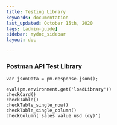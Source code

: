 ```yaml
---
title: Testing Library
keywords: documentation
last_updated: October 15th, 2020
tags: [admin-guide]
sidebar: mydoc_sidebar
layout: doc

---
```


### Postman API Test Library

```
var jsonData = pm.response.json();

eval(pm.environment.get('loadLibrary'))
checkCard()
checkTable()
checkTable_single_row()
checkTable_single_column()
checkColumn('sales value usd (cy)')

```
